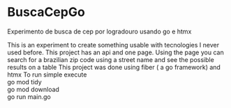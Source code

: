 # BuscaCepGo
Experimento de busca de cep por logradouro usando go e htmx

This is an experiment to create something usable with tecnologies I never used before.
This project has an api and one page.
Using the page you can search for a brazilian zip code using a street name and see the possible results on a table 
This project was done using fiber ( a go framework) and htmx
To run simple execute
<br/>
go mod tidy<br/>
go mod download<br/>
go run main.go<br/>
